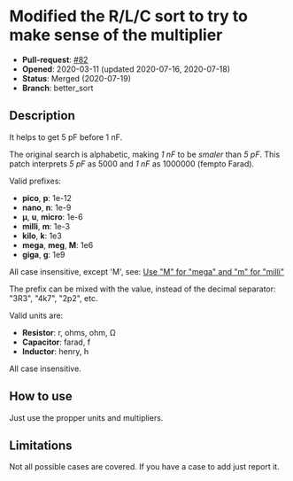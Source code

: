 # Modified the R/L/C sort to try to make sense of the multiplier

- **Pull-request**: [#82](https://github.com/SchrodingersGat/KiBoM/pull/82)
- **Opened**: 2020-03-11 (updated 2020-07-16, 2020-07-18)
- **Status**: Merged (2020-07-19)
- **Branch**: better_sort

## Description

It helps to get 5 pF before 1 nF.

The original search is alphabetic, making *1 nF* to be *smaler* than *5 pF*.
This patch interprets *5 pF* as 5000 and *1 nF* as 1000000 (fempto Farad).

Valid prefixes:

- **pico**, **p**: 1e-12
- **nano**, **n**: 1e-9
- **μ**, **u**, **micro**: 1e-6
- **milli**, **m**: 1e-3
- **kilo**, **k**: 1e3
- **mega**, **meg**, **M**: 1e6
- **giga**, **g**: 1e9

All case insensitive, except 'M', see: [Use "M" for "mega" and "m" for "milli"](Fork_PRs/Mega_prefix.md)

The prefix can be mixed with the value, instead of the decimal separator: "3R3", "4k7", "2p2", etc.

Valid units are:

- **Resistor**: r, ohms, ohm, Ω
- **Capacitor**: farad, f
- **Inductor**: henry, h

All case insensitive.

## How to use

Just use the propper units and multipliers.

## Limitations

Not all possible cases are covered. If you have a case to add just report it.
